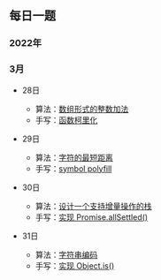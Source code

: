 ## 每日一题

### 2022年

### 3月

- 28日 
  - 算法：[数组形式的整数加法](./algorithm/leet_code_989.ts)
  - 手写：[函数柯里化](./js/function_curry.js)

- 29日 
  - 算法：[字符的最短距离](./algorithm/leet_code_821.ts)
  - 手写：[symbol polyfill](./js/symbol_polyfill.js)

- 30日 
  - 算法：[设计一个支持增量操作的栈](./algorithm/leet_code_1381.ts)
  - 手写：[实现 Promise.allSettled()](./js/promise_allSettled.js)

- 31日 
  - 算法：[字符串编码](./algorithm/leet_code_394.ts)
  - 手写：[实现 Object.is()](./js/object_is.js)
